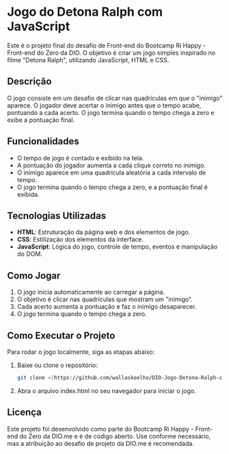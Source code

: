 # Jogo do Detona Ralph com JavaScript

Este é o projeto final do desafio de Front-end do Bootcamp Ri Happy - Front-end do Zero da DIO. O objetivo é criar um jogo simples inspirado no filme "Detona Ralph", utilizando JavaScript, HTML e CSS.

## Descrição

O jogo consiste em um desafio de clicar nas quadrículas em que o "inimigo" aparece. O jogador deve acertar o inimigo antes que o tempo acabe, pontuando a cada acerto. O jogo termina quando o tempo chega a zero e exibe a pontuação final.

## Funcionalidades

- O tempo de jogo é contado e exibido na tela.
- A pontuação do jogador aumenta a cada clique correto no inimigo.
- O inimigo aparece em uma quadrícula aleatória a cada intervalo de tempo.
- O jogo termina quando o tempo chega a zero, e a pontuação final é exibida.

## Tecnologias Utilizadas

- **HTML**: Estruturação da página web e dos elementos de jogo.
- **CSS**: Estilização dos elementos da interface.
- **JavaScript**: Lógica do jogo, controle de tempo, eventos e manipulação do DOM.

## Como Jogar

1. O jogo inicia automaticamente ao carregar a página.
2. O objetivo é clicar nas quadrículas que mostram um "inimigo".
3. Cada acerto aumenta a pontuação e faz o inimigo desaparecer.
4. O jogo termina quando o tempo chega a zero.

## Como Executar o Projeto

Para rodar o jogo localmente, siga as etapas abaixo:

1. Baixe ou clone o repositório:
   ```bash
   git clone <(https://github.com/wallaskoelho/DIO-Jogo-Detona-Ralph-com-JavaScript)>
   
2. Abra o arquivo index.html no seu navegador para iniciar o jogo.


## Licença

Este projeto foi desenvolvido como parte do Bootcamp Ri Happy - Front-end do Zero da DIO.me e é de código aberto. Use conforme necessário, mas a atribuição ao desafio de projeto da DIO.me é recomendada.


